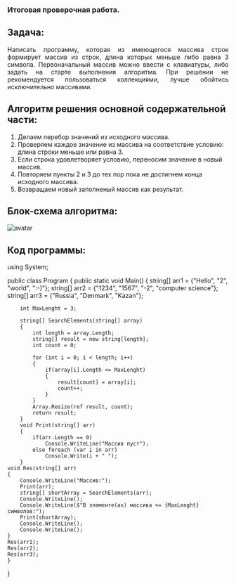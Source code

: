 ### Итоговая проверочная работа.
## Задача:
<p align="justify"> Написать программу, которая из имеющегося массива строк формирует массив из строк, длина которых меньше либо равна 3 символа. Первоначальный массив можно ввести с клавиатуры, либо задать на старте выполнения алгоритма. При решении не рекомендуется пользоваться коллекциями, лучше обойтись исключительно массивами. </p>

## Алгоритм решения основной содержательной части:

1. Делаем перебор значений из исходного массива.
2. Проверяем каждое значение из массива на соответствие условию: длина строки меньше или равна 3.
3. Если строка удовлетворяет условию, переносим значение в новый массив.
4. Повторяем пункты 2 и 3 до тех пор пока не достигнем конца исходного массива.
5. Возвращаем новый заполненый массив как результат.
## Блок-схема алгоритма:
![avatar](/Readme/1.jpg)

## Код программы:
using System;
					
public class Program
{
	public static void Main()
	{
        string[] arr1 = {"Hello", "2", "world", ":-)"};
		string[] arr2 = {"1234", "1567", "-2", "computer science"};
		string[] arr3 = {"Russia", "Denmark", "Kazan"};
        
        int MaxLenght = 3;
		
		string[] SearchElements(string[] array)
		{
			int length = array.Length;			
			string[] result = new string[length];
			int count = 0;
			
			for (int i = 0; i < length; i++)
			{
				if(array[i].Length <= MaxLenght)
				{
					result[count] = array[i];
					count++;
				}
			}
			Array.Resize(ref result, count);
			return result;
		}
        void Print(string[] arr)
        {
            if(arr.Length == 0)
				Console.WriteLine("Массив пуст");
            else foreach (var i in arr)
                Console.Write(i + " ");
        }
    void Res(string[] arr)   
    {
        Console.WriteLine("Массив:");
        Print(arr);
	    string[] shortArray = SearchElements(arr);
        Console.WriteLine();
        Console.WriteLine($"В элементе(ах) массива <= {MaxLenght} символов:");
        Print(shortArray);
        Console.WriteLine();
        Console.WriteLine();
    }
    Res(arr1);
    Res(arr2);
    Res(arr3);
    }
}

